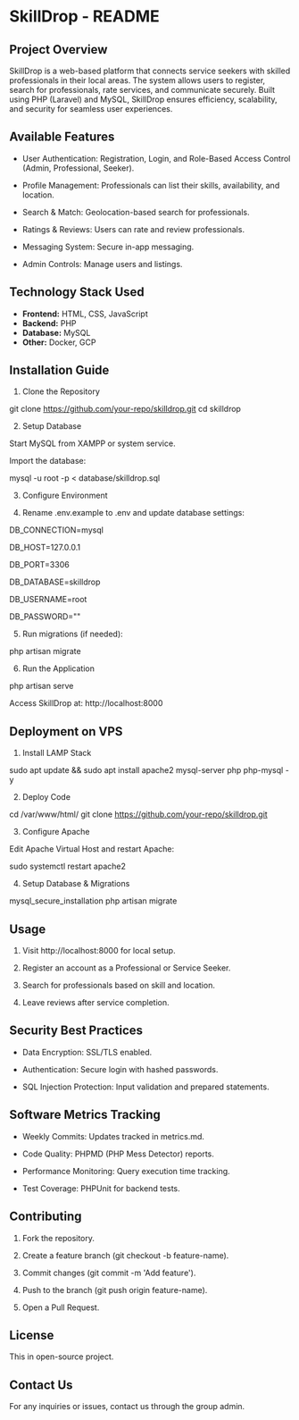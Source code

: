 # SkillDrop - README

## Project Overview  
SkillDrop is a web-based platform that connects service seekers with skilled professionals in their local areas. The system allows users to register, search for professionals, rate services, and communicate securely. Built using PHP (Laravel) and MySQL, SkillDrop ensures efficiency, scalability, and security for seamless user experiences.

## Available Features 
- User Authentication: Registration, Login, and Role-Based Access Control (Admin, Professional, Seeker).

- Profile Management: Professionals can list their skills, availability, and location.

- Search & Match: Geolocation-based search for professionals.

- Ratings & Reviews: Users can rate and review professionals.

- Messaging System: Secure in-app messaging.

- Admin Controls: Manage users and listings. 

## Technology Stack Used  
- **Frontend:** HTML, CSS, JavaScript  
- **Backend:** PHP
- **Database:** MySQL 
- **Other:** Docker, GCP

## Installation Guide

1. Clone the Repository

 git clone https://github.com/your-repo/skilldrop.git
 cd skilldrop

2. Setup Database

Start MySQL from XAMPP or system service.

Import the database:

 mysql -u root -p < database/skilldrop.sql

3. Configure Environment

4. Rename .env.example to .env and update database settings:

 DB_CONNECTION=mysql
 
 DB_HOST=127.0.0.1
 
 DB_PORT=3306
 
 DB_DATABASE=skilldrop
 
 DB_USERNAME=root
 
 DB_PASSWORD=""

5. Run migrations (if needed):

 php artisan migrate

6. Run the Application

 php artisan serve

Access SkillDrop at: http://localhost:8000

## Deployment on VPS

1. Install LAMP Stack

 sudo apt update && sudo apt install apache2 mysql-server php php-mysql -y

2. Deploy Code

 cd /var/www/html/
 git clone https://github.com/your-repo/skilldrop.git

3. Configure Apache

Edit Apache Virtual Host and restart Apache:

 sudo systemctl restart apache2

4. Setup Database & Migrations

 mysql_secure_installation
 php artisan migrate

## Usage

1. Visit http://localhost:8000 for local setup.

2. Register an account as a Professional or Service Seeker.

3. Search for professionals based on skill and location.

4. Leave reviews after service completion.

## Security Best Practices

- Data Encryption: SSL/TLS enabled.

- Authentication: Secure login with hashed passwords.

- SQL Injection Protection: Input validation and prepared statements.

## Software Metrics Tracking

- Weekly Commits: Updates tracked in metrics.md.

- Code Quality: PHPMD (PHP Mess Detector) reports.

- Performance Monitoring: Query execution time tracking.

- Test Coverage: PHPUnit for backend tests.

## Contributing

1. Fork the repository.

2. Create a feature branch (git checkout -b feature-name).

3. Commit changes (git commit -m 'Add feature').

4. Push to the branch (git push origin feature-name).

5. Open a Pull Request.

## License

This in open-source project.

## Contact Us

For any inquiries or issues, contact us through the group admin. 

